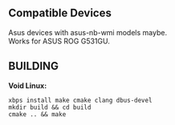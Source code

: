## Compatible Devices
Asus devices with asus-nb-wmi models maybe.  
Works for ASUS ROG G531GU. 

## BUILDING

**Void Linux:**

    xbps install make cmake clang dbus-devel
    mkdir build && cd build
    cmake .. && make
